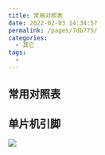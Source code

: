 ```yaml
---
title: 常用对照表
date: 2022-02-03 14:34:57
permalink: /pages/7db775/
categories:
  - 其它
tags:
  - 
---
```

## 常用对照表



## 单片机引脚

![](https://code.yuadh.com/doc-img/AT89C51.png)

